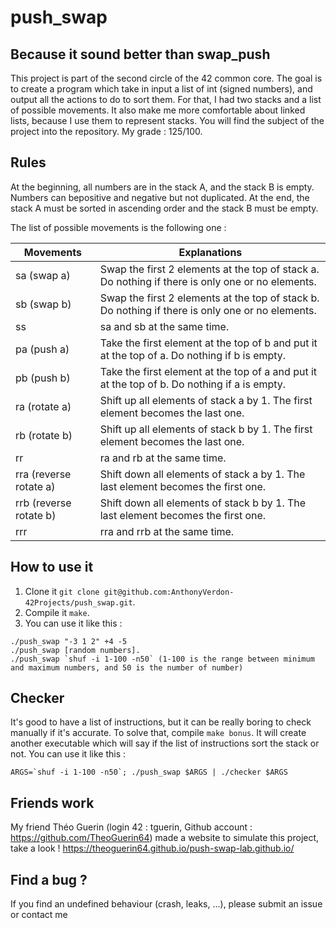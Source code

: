 # push_swap 

## Because it sound better than swap_push

This project is part of the second circle of the 42 common core. The goal is to create a program which take in input a list of int (signed numbers), and output all the actions to do to sort them. For that, I had two stacks and a list of possible movements. It also make me more comfortable about linked lists, because I use them to represent stacks. You will find the subject of the project into the repository. My grade : 125/100.

## Rules

At the beginning, all numbers are in the stack A, and the stack B is empty. Numbers can bepositive and negative but not duplicated.
At the end, the stack A must be sorted in ascending order and the stack B must be empty.

The list of possible movements is the following one :

| Movements | Explanations |
| --------- | ------------ |
| sa (swap a) | Swap the first 2 elements at the top of stack a. Do nothing if there is only one or no elements. |
| sb (swap b) | Swap the first 2 elements at the top of stack b. Do nothing if there is only one or no elements. |
| ss | sa and sb at the same time. |
| pa (push a) | Take the first element at the top of b and put it at the top of a. Do nothing if b is empty. |
| pb (push b) | Take the first element at the top of a and put it at the top of b. Do nothing if a is empty. |
| ra (rotate a) | Shift up all elements of stack a by 1. The first element becomes the last one. |
| rb (rotate b) | Shift up all elements of stack b by 1. The first element becomes the last one. |
| rr | ra and rb at the same time. |
| rra (reverse rotate a) | Shift down all elements of stack a by 1. The last element becomes the first one. |
| rrb (reverse rotate b) | Shift down all elements of stack b by 1. The last element becomes the first one. |
| rrr | rra and rrb at the same time. |

## How to use it

1. Clone it `git clone git@github.com:AnthonyVerdon-42Projects/push_swap.git`.
2. Compile it `make`.
3. You can use it like this :

```
./push_swap "-3 1 2" +4 -5
./push_swap [random numbers].
./push_swap `shuf -i 1-100 -n50` (1-100 is the range between minimum and maximum numbers, and 50 is the number of number)
```

## Checker

It's good to have a list of instructions, but it can be really boring to check manually if it's accurate. To solve that, compile `make bonus`. It will create another executable which will say if the list of instructions sort the stack or not. You can use it like this :

```
ARGS=`shuf -i 1-100 -n50`; ./push_swap $ARGS | ./checker $ARGS
```

## Friends work

My friend Théo Guerin (login 42 : tguerin, Github account : https://github.com/TheoGuerin64) made a website to simulate this project, take a look ! https://theoguerin64.github.io/push-swap-lab.github.io/

## Find a bug ?

If you find an undefined behaviour (crash, leaks, ...), please submit an issue or contact me
